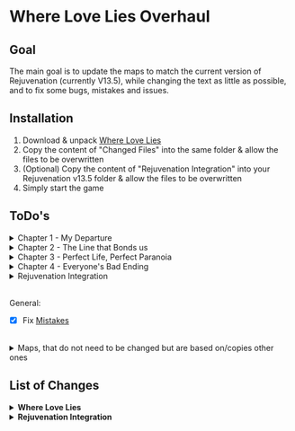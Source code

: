 # Where Love Lies Overhaul

## Goal
The main goal is to update the maps to match the current version of Rejuvenation (currently V13.5), while changing the text as little as possible, and to fix some bugs, mistakes and issues.

## Installation
1. Download & unpack [Where Love Lies](https://www.rebornevo.com/forums/topic/34082-version-1-where-love-lies/)
2. Copy the content of "Changed Files" into the same folder & allow the files to be overwritten
3. (Optional) Copy the content of "Rejuvenation Integration" into your Rejuvenation v13.5 folder & allow the files to be overwritten
4. Simply start the game

## ToDo's
<details>
  <summary>Chapter 1 - My Departure</summary>

- [x] `Map2 - Gearen City`
  - [x] Rebase on `Map59 - East Gearen City`
  - [x] Recolor Marble Mansion
- [x] `Map4 - Mysterious Mansion`
  - [x] Rebase on `Map250 - Marble Mansion`
  - [x] *V13.5* Replace Family Picture
- [x] `Map5 - Hidden Ritual`
  - [x] Rebase on `Map262 - Hidden Ritual`
- [x] `Map8 - ???`
  - [x] Rebase on `Map200 - Cliffside Grave`
- [x] `Map9 - ??? (Cutscene)`
  - [x] Rebase on `Map200 - Cliffside Grave`
</details>

<details>
  <summary>Chapter 2 - The Line that Bonds us</summary>

- [x] *`Map12 - Uncharted Forest`*
  - [x] More shades of trees (to match `Route 2`)
- [x] `Map14 - Uncharted Field`
  - [x] Rebase on `Map199 - Route 2`
  - [x] Add `Gemstream Mine` area
- [x] `Map15 - Destroyed Village`
  - [x] *V13.5* Rebase on `Map432 - River's End`
- [x] `Map16 - Uncharted Woods`
  - [x] Rebase on `Map67 - Route 3`
- [x] `Map17 - Hidden Forest`
  - [x] Rebase on `Map423 - Sheridan Village`
  - [x] Change dialog for building design
- [x] `Map18 - Uncharted Cave`
  - [x] *V13.5* Rebase (again) on `Map119 - Carotos Mountain`
- [x] `Map20 - Cella's House`
  - [x] Rebase on `Map425 - Sheridan Village`
- [x] `Map21 - Uncharted Woods`
  - [x] Rebase on `Map71 - Route 3`
- [x] `Map22 - Uncharted Woods`
  - [x] Rebase on `Map69 - Route 3`
- [x] `Map23 - Thief's Stronghold`
  - [x] Rebase on `Map82 - Goldenleaf Town`
- [x] `Map24 - Forest Cliff`
  - [x] Rebase on `Map424 - Sheridan Arena`
- [x] `Map26 - Sheridan Village`
  - [x] Rebase on `Map423 - Sheridan Village`
  - [x] Change dialog for new spring entrance
  - [x] Fix teleport to map with destroyed rock
- [x] `Map27 - Taelia's House`
  - [x] Rebase on `Map425 - Sheridan Village`
- [x] `Map28 - Forest Cliff`
  - [x] Rebase on `Map424 - Sheridan Arena`
  - [x] Change dialog for new spring location
- [x] `Map29 - Sheridan Village`
  - [x] Rebase on `Map423 - Sheridan Village`
- [x] `Map30 - Sheridan Village`
  - [x] Rebase on `Map423 - Sheridan Village`
- [x] `Map31 - Sheridan Village`
  - [x] Rebase on `Map423 - Sheridan Village`
  - [x] Fix teleport to map with destroyed rock
- [x] `Map32 - Spring of Purification`
  - [x] Rebase on `Map206 - Spring of Purification`
- [x] `Map33 - Wedding Cutscene`
  - [x] Rebase on `Map424 - Sheridan Arena`
</details>

<details>
  <summary>Chapter 3 - Perfect Life, Perfect Paranoia</summary>

- [x] `Map36 - Sensei's House`
  - [x] Rebase on `Map7 - Sensei's House`
- [x] `Map38 - Sheridan Village`
  - [x] Rebase on `Map423 - Sheridan Village`
- [x] `Map39 - Sheridan Arena`
  - [x] Rebase on `Map424 - Sheridan Arena`
- [x] `Map40 - Sheridan Village`
  - [x] Rebase on `Map425 - Sheridan Village`
- [x] `Map41 - Sensei's Garden`
  - [x] Rebase on `Map426 - Sensei's Garden`
- [x] `Map42 - Amethyst Tunnels`
  - [x] Rebase on `Map184 - Amethyst Cave`
- [x] `Map43 - Amethyst Tunnels`
  - [x] Rebase Upper on `Map161 - Amethyst Cave` & Lower on `Map159 - Amethyst Cave`
- [x] `Map44 - Amethyst Tunnels`
  - [x] Rebase on `Map4 - Amethyst Cave`
- [x] `Map49 - ???`
  - [x] Rebase on `Map488 - Amethyst Grotto`
- [x] `Map50 - Sensei's House`
  - [x] Rebase on `Map7 - Sensei's House`
- [x] `Map51 - Sheridan Village`
  - [x] Rebase on `Map423 - Sheridan Village`
- [x] `Map52 - FIGHT AREA`
  - [x] Rebase on `Map7 - Sensei's House`
- [x] `Map53 - Sheridan Arena`
  - [x] Rebase on `Map424 - Sheridan Arena`
- [x] `Map54 - Sheridan Arena`
  - [x] Rebase on `Map424 - Sheridan Arena`
- [x] `Map55 - Gearen City`
  - [x] Rebase on `Map59 - East Gearen City`
  - [x] Recolor Marble Mansion
- [x] `Map56 - Route 2`
  - [x] Rebase on `Map199 - Route 2`
  - [x] Add `Gemstream Mine` area
- [x] `Map57 - Wispy Tower`
  - [x] Rebase on `Map102 - Wispy Tower` (Recolor some trees)
- [x] `Map63 - Spring of Purification`
  - [x] Rebase on `Map206 - Spring of Purification`
</details>

<details>
  <summary>Chapter 4 - Everyone's Bad Ending</summary>

- [x] `Map66 - Wedding Cutscene`
  - [x] Rebase on `Map424 - Sheridan Arena`
- [x] `Map67 - Sheridan Arena`
  - [x] Rebase on `Map424 - Sheridan Arena`
- [x] `Map68 - Sensei's House`
  - [x] Rebase on `Map7 - Sensei's House`
- [x] `Map69 - Sensei's Garden`
  - [x] Rebase on `Map426 - Sensei's Garden`
- [x] `Map70 - Sheridan Arena`
  - [x] Rebase on `Map424 - Sheridan Arena`
- [x] `Map71 - Sheridan Village`
  - [x] Rebase on `Map423 - Sheridan Village`
- [x] `Map72 - Sheridan Village`
  - [x] Rebase on `Map425 - Sheridan Village`
- [x] `Map73 - Help Plaza`
  - [x] Rebase on `Map15 - Help Plaza`
- [x] `Map75 - Sensei's House`
  - [x] Rebase on `Map7 - Sensei's House`
- [x] `Map83 - ???`
  - [x] Rebase on `Map34 - Xen Lounge` (Remove middle stripe)
- [x] `Map89 - Sheridan Village`
  - [x] Rebase on `Map423 - Sheridan Village`
- [x] `Map90 - Sheridan Village`
  - [x] Copy from `Map423 - Sheridan Village`
- [x] `Map91 - Sheridan Arena`
  - [x] Rebase on `Map424 - Sheridan Arena`
- [x] `Map92 - Rose Theatre`
  - [x] Rebase on `Map315 - Rose Theatre`
  - [x] *V13.5* Retexture
- [x] `Map93 - My Memory`
  - [x] Rebase on `Map7 - Sensei's House`
- [x] `Map94 - Uncharted Field`
  - [x] Rebase on `Map199 - Route 2`
</details>

<details>
  <summary>Rejuvenation Integration</summary>

- [x] `Replacing the WLL images`
  - [ ] *`Flashback_WLL2.png`*
  - [ ] *`flashback_WLL3.png`*
  - [x] `flashback_WLL4.png`
  - [x] `flashback_WWL1.png`
  - [ ] *`V13Flashback_10.png`*
  - [x] `AelitaMemory1.bmp`
- [x] `Map294 - Central Building`
  - [x] Readd WLL Reward
  - [x] Add Autodetection check
- [x] `Map68 - Sensei's House`
  - [x] Rebase on `Map7 - Sensei's House` & `Map424 - Sheridan Arena`
</details>
<br>

General: 
- [x] Fix [Mistakes](Mistakes.md)
<br>

<details>
  <summary>Maps, that do not need to be changed but are based on/copies other ones</summary>

| WLL Map                  | Rejuv Map                 |
|--------------------------|---------------------------|
| Map64 - Carotos Pinnacle | Map592 - Carotos Pinnacle |
| Map74 - Inner Workings   | Map593 - Inner Workings   |
| Map84 - Inner Workings   | Map593 - Inner Workings   |
| Map85 - Carotos Pinnacle | Map592 - Carotos Pinnacle |
| Map88 - Carotos Pinnacle | Map592 - Carotos Pinnacle |
</details>

## List of Changes

<details>
  <summary><b>Where Love Lies</b></summary>
  
### Maps
  
<details>
  <summary>Maps</summary>

- **Map001 - Ferry**
  - Changed connection to `"Map2" (Gearen City)`
- **Map002 - Gearen City (Outside)**
  - Updated to match `"Map59" (East Gearen City)` from Rejuvenation
  - Removed hidden NPC
  - Removed hidden shop
  - Updated events `(39|86) [Arrival]`, `(53|73) [Leaving]`, `(47|48), (47|49), (47|50) [Meeting Jenner & Chasity]`, `(46|31), (46|32), (46|33), (46|34), (46|35) [No Gig]`, `(56|30), (57|30), (58|30), (59|30) [Going to Mansion]`, `(27|39) [Thrown Out]`, `(57|19) [Fleeing From Mansion]`, `(23|14), (23|15), (23|16), (23|17), (23|18), (23|19) [Meeting Tesla]`, `(39|75) [Deagan Arrives]` for new positions
  - Fixed some spelling mistakes
  - Changed dialog concerning Worker ID location
  - Workers & Pokémon now disappear at night
  - Disallowed Pokémon choice cancel
  - Union ID now only found by Item Finder when it can be picked up
- **Map003 - Four Island (Departure)**
  - Fixed some spelling mistakes
- **Map004 - Mysterious Mansion**
  - Updated to match `"Map250" (Marble Mansion)` from Rejuvenation
  - Changed connections to `"Map2" (Gearen City)`
  - Updated event `(9|29)` for new position
- **Map005 - Hidden Ritual**
  - Updated to match `"Map262" (Hidden Ritual)` from Rejuvenation
  - Removes unused touch event
  - Time Capsule can now be found with Item Finder
  - Made ritual area accessible again
- **Map006 - Gearen City (Inside)**
  - Changed connections to `"Map2" (Gearen City)`
  - Fixed missing character nameplate
- **Map007 - Gearen Apartments**
  - Changed connections to `"Map2" (Gearen City)`
  - Fixed some spelling mistakes
  - Fixed a way to get out of bounds
  - Moved a room to no longer be visible from another
- **Map008 - ??? (Cliffside Grave)**
  - Updated to match `"Map200" (Cliffside Grave)` from Rejuvenation
  - Adds dialog for not going into the cave
- **Map009 - ??? (Cliffside Grave - Cutscene)**
  - Updated to match `"Map200" (Cliffside Grave)` from Rejuvenation
  - Fixed two repeated lines that did not match their counterpart in `"Map008" (???)`
- **Map010 - Gearen City (Lonely Rest Center)**
  - Changed connection to `"Map2" (Gearen City)`
- **Map012 - Uncharted Forest (Main)**
  - Changed some tree colors to match the new `"Map14" (Uncharted Field)`
  - Fixed some spelling mistakes
- **Map013 - Uncharted Forest (Pond)**
  - Changed connection to `"Map31" (Sheridan Village)`
- **Map014 - Uncharted Field**
  - Updated to match `"Map199" (Route 2)` from Rejuvenation
  - Updated move routes of event `(58|29)` for different space (UNTESTED)
  - Adds some pink trees & grass around the big one
  - Replaced tree with younger version
  - Adds transition events `(57|7)` & `(58|7)` to `"Map015" (Destroyed Village)`
  - Fixed some spelling mistakes
  - Going under waterfalls supports following pokémon
  - Split event `1` & the triggers `18, 27, 5, 29, 30` because of position
- **Map015 - Destroyed Village**
  - Updated to match `"Map432" (River's End)` from Rejuvenation
  - Updated "Transfer Player" commands
  - Fixed some spelling mistakes
  - Going under & over the rock bridge supports following pokémon
  - Updated event `(41|21)` for new position
- **Map016 - Uncharted Woods (Route 3 Upper)**
  - Updated to match `"Map067" (Route 3)` from Rejuvenation
  - Edited events `(45|6)` & `(45|7)` for correct connection to the new `Hidden Forest` & `Sheridan Village`
- **Map017 - Hidden Forest**
  - Updated to match `"Map423 (Sheridan Village)` from Rejuvenation
  - Updated move routes of events `(47|38), (48|38), (49|38)`, `(54|38), (55|38), (56|38)` & `(45|7)` for different space
  - Updated event `(9|39)` for different space
  - Changed connections to `"Map2" (Gearen City)`
- **Map018 - Uncharted Cave (Carotos Entrance)**
  - Updated to match `"Map119" (Carotos Mountain)` from Rejuvenation
  - Changed dialog for new spring location
- **Map019 - Uncharted Cave (Route 2)**
  - Changed "Transfer Player" of event `(55|10)` to match the new `"Map015" (Destroyed Village)`
- **Map020 - Cella's House**
  - Updated to match `"Map425 (Sheridan Village)` from Rejuvenation
  - Changed "Transfer Player" of event `(7|16)` & `(27|16)` to match the new `"Map015" (Destroyed Village)`
  - Updated event `(7|17)` for different space
- **Map021 - Uncharted Woods (Route 3 Lower)**
  - Updated to match `"Map071" (Route 3)` from Rejuvenation
  - Edited events `(9|30)` & `(9|31)` for correct connection to the new `Thief's Stronghold`
  - Adds events `(23|33)`, `(24|33)` & `(25|33)` for connection to the new `Destroyed Village`
  - New dialog for trying to go to `Thief's Stronghold` without checking on Taelia
- **Map022 - Uncharted Woods (Route 3 Middle)**
  - Updated to match `"Map069" (Route 3)` from Rejuvenation
- **Map023 - Thief's Stronghold (Outside)**
  - Updated to match `"Map82" (Goldenleaf Town)` from Rejuvenation
  - Stairs now support following pokémon
  - Trainers will reset after turning back time
- **Map024 - Forest Cliff (Boulder)**
  - Updated to match `"Map424" (Sheridan Arena)` from Rejuvenation
  - Added event `(21|15)` for wider walkway
  - Edited event `(19|15)` & `(20|15)` move routes for wider walkway
  - Edited event `(19|15)`, `(20|15)` & `(21|15)` so Taelia does not get stuck when seeking cover
- **Map025 - Thief's Stronghold (Inside)**
  - Fixed some spelling mistakes
  - Edited event `(14|39)` for correct connection to the new `Thief's Stronghold` (Outside)
  - Edited event `(33|4), (45|4) & (41|7)` for correct connection to the new `Forest Cliff`
  - When "turning back time" player will be positioned at entered entrance
- **Map026 - Sheridan Village (Stage 1)**
  - Updated to match `"Map423" (Sheridan Village)` from Rejuvenation
  - Changed dialog for new spring entrance
  - Updated event `(48|45)` & `(35|33)` for new positions
  - Fixed teleports in events `(29|6)`, `(30|6)`, `(40|6)` & `(41|6)` to lead to the forest cliff with the destroyed rock after the event
- **Map027 - Taelia's House**
  - Updated to match `"Map425 - Sheridan Village` from Rejuvenation
  - Updated "Transfer Player" commands
- **Map028 - Forest Cliff (Hole)**
  - Updated to match `"Map424" (Sheridan Arena)` from Rejuvenation
  - Updated a few events to work with the environment
  - Removed Capsule Key
- **Map029 - Sheridan Village (Stage 2)**
  - Updated to match `"Map423" (Sheridan Village)` from Rejuvenation
  - Updated event `(35|28)` for new position
- **Map030 - Sheridan Village (Stage 3)**
  - Updated to match `"Map423" (Sheridan Village)` from Rejuvenation
  - Updated event `(17|32)` for new position
- **Map031 - Sheridan Village (Stage 3 - 2)**
  - Updated to match `"Map423" (Sheridan Village)` from Rejuvenation
  - Removed Trainer
  - Removed unused event
  - Fixed teleports in events `(29|6)`, `(30|6)`, `(40|6)` & `(41|6)` to lead to the forest cliff with the destroyed rock
  - Fixed a spelling mistake
- **Map032 - Spring of Purification (Before Timeskip)**
  - Updated to match `"Map206" (Spring of Purification)` from Rejuvenation
  - Updated events `(18|24)`, `(19|24)` & `(20|24)` for new positions
- **Map033 - Wedding Cutscene**
  - Updated to match `"Map424" (Sheridan Arena)` from Rejuvenation
  - Updated event `(19|17)` to show the right positions
  - Moved event `(19|15)` to `(21|15)` to make use of the space
- **Map036 - Sensei's House (After Timeskip)**
  - Updated to match `"Map7" (Sensei's House)` from Rejuvenation
  - Updated events `(9|3)`, `(9|12)`, `(9|18)`, `(3|20)` & `(30|3)` for new positions
  - Fixed teleport in event `(3|20)` & `(9|12)`
- **Map038 - Sheridan Village (After Timeskip)**
  - Updated to match `"Map423" (Sheridan Village)` from Rejuvenation
  - Updated events `(44|18)`, `(47|18)` for new position
  - New after battle dialog for `(25|36)`
  - Removed Ultra Ball Item
  - Adds new dialog concerning going to Route 3 while on the way to Route 2
- **Map039 - Sheridan Arena (After Timeskip)**
  - Updated to match `"Map424" (Sheridan Arena)` from Rejuvenation
  - Updated events `(20|13)`, `(20|34)` & `(27|34)` for new positions
  - Fixed some spelling mistakes
- **Map040 - Sheridan Village (Inside - After Timeskip)**
  - Updated to match `"Map425" (Sheridan Village)` from Rejuvenation
  - Updated events `(8|43)`, `(38|10)` & `(12|78)` for new positions
  - Changed dialog for inn ownership
  - Fixed some spelling mistakes
  - Following pokemon compatible stairs
- **Map041 - Sensei's Garden**
  - Updated to match `"Map426" (Sensei's Garden)` from Rejuvenation
- **Map042 - Amethyst Tunnels (Sheridan Entrance)**
  - Updated to match `"Map184" (Amethyst Cave)` from Rejuvenation
- **Map043 - Amethyst Tunnels (Middle)**
  - Updated to match `"Map159" (Amethyst Cave)` & `"Map161" (Amethyst Cave)` from Rejuvenation
  - Fixed a spelling mistake
- **Map044 - Amethyst Tunnels (Hole)**
  - Updated to match `"Map4" (Amethyst Cave)` from Rejuvenation
  - Added dialog for before Kenneth goes away again for event `(11|13)`
  - Fixed trigger for first page of event `(21|39)`
- **Map046 - Amethyst Dungeon (Broken Bridge)**
  - Fixes small inconsistency in event `(43|27)`
- **Map049 - ??? (Amethyst Grotto)**
  - Updated to match `"Map488" (Amethyst Grotto)` from Rejuvenation
  - Updated event `(23|30)` for new position
  - Changed dialog for required soul count
- **Map050 - Sensei's House (Before Fire)**
  - Updated to match `"Map7" (Sensei's House)` from Rejuvenation
  - Updated events `(9|12)` & `(32|5)` for new positions
- **Map051 - Sheridan Village (On Fire)**
  - Updated to match `"Map423" (Sheridan Village)` from Rejuvenation
  - Updated events `(40|17)` & `(50|35)` for new positions
  - Fixed a spelling mistake
  - Fixed a line skip
- **Map052 - FIGHT AREA**
  - Updated to match `"Map7" (Sensei's House)` from Rejuvenation
  - Updated events `(5|10)`, `(5|4)`, `(30|8)`, `(10|37)` for new positions (UNTESTED)
- **Map053 - Sheridan Arena (On Fire)**
  - Updated to match `"Map424" (Sheridan Arena)` from Rejuvenation
  - Updated event `(17|10)` for new position
- **Map054 - Sheridan Arena (Cliff)**
  - Updated to match `"Map424" (Sheridan Arena)` from Rejuvenation
  - Updated event `(19|23)` for new position
- **Map055 - Gearen City (Fire)**
  - Updated to match `"Map59" (East Gearen City)` from Rejuvenation
  - Fixed teleport in event `(24|33)`
  - Fixed a spelling mistake
- **Map056 - Route 2**
  - Updated to match `"Map199" (Route 2)` from Rejuvenation
  - Updated event `(79|37)`, `(58|28)` & `(79|27)` move routes for different space (UNTESTED)
  - Added event `(56|63)` & `(57|62)` to aknowledge the Kecleon Bazaar
  - Fixed teleport in event `(58|28)`
  - Going under waterfalls & jumping to the tree supports following pokémon
  - For alternate route:
    - Place non-traversable rail at `(69|61)`
	- Remove trees at `(47|65)` & `(45|70)`
	- Reposition event from `(78|59)` to `(38|53)`
	- In `Map118` place traversable rail at `(10|15)`
- **Map057 - Wispy Tower**
  - Updated to match `"Map102" (Wispy Tower)` from Rejuvenation (recolored some trees)
  - Fixed teleport in event `(16|42)`
- **Map060 - Icefall Cave**
  - Fixed a spelling mistake
- **Map063 - Spring of Purification (Timeskip & Present)**
  - Updated to match `"Map206" (Spring of Purification)` from Rejuvenation
  - Updated event `(19|25)` for new position & adds Cella crying
  - Removed a bridge to require surfing (needed on the mountain)
  - Added dialog for removed bridge
- **Map064 - Carotos Pinnacle (Apparations)**
  - Fixed a spelling mistake
  - Fixed teleport in event `(46|25)`
  - Removed duplicate autorun events
  - Fixed move route in event `(46|25)`
  - Added some tile to go behind while surfing
- **Map065 - Aelita Cutscene**
  - Fixed teleport in event `(13|17)`
- **Map66 - Wedding Cutscene (Rebuilding)**
  - Updated to match `"Map424" (Sheridan Arena)` from Rejuvenation  
  - Updated event `(20|9)` for new position
- **Map067 - Sheridan Arena (Present Day After Returning)**
  - Updated to match `"Map424" (Sheridan Arena)` from Rejuvenation
  - Edited event `(20|18)` for new door animation 
  - Fixed teleport in event `(20|18)`
  - Changed dialog for Eldest's location
  - Fixed a spelling mistake
- **Map068 - Sensei's House (Present - Main Room)**
  - Updated to match `"Map7" (Sensei's House)` from Rejuvenation
  - Updated events `(11|18)`, `(11|11)` for new positions
- **Map069 - Sensei's Garden**
  - Updated to match `"Map426" (Sensei's Garden)` from Rejuvenation
  - Fixed teleport in event `(13|10)`
  - Fixed a spelling mistake
- **Map070 - Sheridan Arena (Present Day)**
  - Updated to match `"Map424" (Sheridan Arena)` from Rejuvenation
  - Edited event `(19|11)` to make more sense with single door
- **Map071 - Sheridan Village (Present)**
  - Updated to match `"Map423" (Sheridan Village)` from Rejuvenation
  - Updated events `(34|27), (35|27), (36|27)`, `(40|18)`, `(56|42)`, `(48|32)`, `(48|31)` for new positions
  - Changed dialog for opening gate
  - Changed dialog for Eldest's location
  - Changed trainer dialog for `(27|17)`
  - Removed Ultra Ball Item
  - Adds Rejuvenation quest completion animation to event `(56|42)`
- **Map072 - Sheridan Village (Inside - Present)**
  - Updated to match `"Map425" (Sheridan Village)` from Rejuvenation
  - Updated events `(12|78)`, `(7|76)`, `(17|73)`, `(56|7)`, `(17|34)` for new positions
  - Fixed starting over sprite for `(59|29)`
  - Fixed some spelling mistakes
  - Following pokemon compatible stairs
  - Added quest icon event
  - Adds a "Nothing" option to event `(17|34)`
- **Map073 - Help Plaza**
  - Updated to match `"Map15" (Help Plaza)` from Rejuvenation
  - Updated event `(9|10)` for new position
- **Map074 - Inner Workings (Broken Connection)**
  - Fixed a spelling mistake
- **Map075 - Sensei's House (Present - Sideroom)**
  - Updated to match `"Map7" (Sensei's House)` from Rejuvenation
- **Map076 - Pokemon Center (Four Island)**
  - Fixed an invalid variable
- **Map083 - ??? (Madelis' Room)**
  - Updated to match `"Map34" (Xen Lounge)` from Rejuvenation
  - Fixed teleport in event `(12|8)`
- **Map084 - Inner Workings (Fixed Connection)**
  - Fixed a spelling mistake
- **Map085 - Carotos Pinnacle (Fall)**
  - Fixed a spelling mistake
- **Map087 - Inner Workings (Fixed Connection)**
  - Fixed a spelling mistake
- **Map088 - Carotos Pinnacle (True Ending)**
  - Fixed some spelling mistakes
- **Map089 - Sheridan Village (Present - End Cutscene)**
  - Updated to match `"Map423" (Sheridan Village)` from Rejuvenation
  - Updated event `(45|32)` for new position
  - Fixed a line skip
- **Map090 - Sheridan Village (Present - Current Version)**
  - Copied from `"Map423" (Sheridan Village)` from Rejuvenation
- **Map091 - Sheridan Arena (True Ending)**
  - Updated to match `"Map424" (Sheridan Arena)` from Rejuvenation
- **Map092 - Rose Theatre**
  - Updated to match `"Map315" (Rose Theatre)` from Rejuvenation
  - Replaced ending images
  - Fixed teleport in event `(7|7)`
  - Fixed a spelling mistake
  - Changed event `(7,|7)` for Cella to actually cry
- **Map093 - My Memory**
  - Updated to match `"Map7" (Sensei's House)` from Rejuvenation
  - Updated event `(8|10)` for new position
  - Fixed a spelling mistake
- **Map094 - Uncharted Field (Ending)**
  - Updated to match `"Map199" (Route 2)` from Rejuvenation
- **Map113 - Uncharted Cave**
  - Added based on `Map133 (Gemstream Mine)` to have a way to the water in the new `Map014 (Uncharted Field)`
  - Added music (same as `Uncharted Cave`)
  - Added encounters (combination of `Uncharted Cave` & `Gemstream Mine (from Rejuvenation)`)
- **Map118 - Gemstream Mine**
  - Added based on `Map133 (Gemstream Mine)` to have a way to the tree in the new `Map056 (Route 2)`
  - Edited event `(31|37)` because the exit is blocked
  - Added music (same as `Uncharted Cave`)
</details>

### Images

<details>
  <summary>Autotiles</summary>

- **"DirtDark"**
  - Copy from Rejuvenation
- **"BurntGrassSheridan"**
  - Edited copy of `GrassSheridan` to match the actual floor
</details>

<details>
  <summary>Battlebacks</summary>

- All are just copies from the corresponding ones from Rejuvenation
</details>

<details>
  <summary>Characters</summary>

- **"HealBell"**
  - Copy from Rejuvenation
- **"MC_Aelita1"**
  - Copy of `Aelita` from Rejuvenation
- **"MC_Aelita2"**
  - Copy of `Aelita_7` from Rejuvenation
- **"MC_Anju"**
  - Copy of `trchar205` from Rejuvenation  
- **"MC_Cella_1_Crying"**
  - Edited copy of `MC_Cella_1`
- **"MC_Cella_2"**
  - Copy of `trchar069` from Rejuvenation
- **"MC_Cella3"**
  - Copy of `trchar069_4` from Rejuvenation
- **"MC_Cella_3_Crying"**
  - Edited copy of `trchar069_4` from Rejuvenation
- **"MC_Chasity2"**
  - Edited copy of `Venam's Mom` from Rejuvenation
- **"MC_Jan"**
  - Copy of `trchar220` from Rejuvenation
- **"Boy_run_1", "Boy_run_2", "boy_surf_1", "boy_surf_2", "Boy_walk_1", "Boy_walk_2", "MC_Kenneth6" & "MC_Kenneth7"**
  - Edited copy of `Keta` from Rejuvenation
- **"MC_Jan"**
  - Copy of `trchar220` from Rejuvenation
- **"MC_Madelis"**
  - Copy of `trchar079` from Rejuvenation
- **"MC_Nymiera"**
  - Copy of `trchar126` from Rejuvenation
- **"MC_Taelia_6_2"**
  - Sligthly edited copy of `MC_Taelia_6` with another crawling pose
- **"MC_Vivian"**
  - Copy of `trchar268` from Rejuvenation
- **"Object TM Ball", "object_doors", "Object_Doors_2", "object_firelight", "Object_Gate_1", "QuestBubble" & "streetlights_1"**
  - Copy from Rejuvenation
- **"Object_StoneWall"**
  - Combination of different tiles from `Sheridan_2` to create a disappearing wall
- **"trchar025_on_scaffold"**
  - Copy from different parts of `GearenCity Real` to create disappearing workers
</details>

<details>
  <summary>Panoramas</summary>

- **"hiddenforestbg"**
  - New images based on new `Hidden Forest` environment for `"Cliffside Grave"` backdrop
</details>

<details>
  <summary>Pictures</summary>

- **"CarvedTree"**
  - Slighly edited zoomed in copy of the [chapter 2 intro image](https://imgur.com/imtK2xM) by Zumi
- **"Chapter3_4" & "Chapter3_7"**
  - Updated Kenneth graphic
- **"Chapter4_3" & "Chapter4_6"**
  - Updated Kenneth graphic
  - Fixed Alignment
- **"Portrait", "Portrait_2", "QuestComplete_1", "QuestComplete_2", "TimeGear1", "TimeGear4"**
  - Copy from Rejuvenation
- **"TheEnd_1_Overhaul" & "TheEnd_2_Overhaul"**
  - New images based on new `"Map14" (Uncharted Field)` environment
- **"TheEnd_3_Overhaul"**
  - New images based on new `"Map14" (Uncharted Field)` environment
  - Fixed alignment of text
</details>

<details>
  <summary>Tilesets</summary>

- **"Amethyst Cave"**
  - Copied from `"Amethyst Cave"` from Rejuvenation
  - Copies some tiles from the original `"Amethyst Cave"` for the Amethyst Dungeon
  - Adds some new rock borders
- **"Amethyst Grotto"**
  - Copied from `"Amethyst Grotto"` from Rejuvenation
- **"Carotos Mountain"**
  - Added small hole from Rejuvenation (recolored)
  - Added deep water shadow from Rejuvenation (recolored)
  - Added water tile (to prevent following Pokémon from glitching out)
  - Recolors a large rock
- **"Chrisola Hotel"**
  - Copied from `"Chrisola Hotel"` from Rejuvenation and added the differences from WLL
  - Added cracked/broken variant for new floors
  - Added destroyed carpet
- **"CorruptedCave"**
  - Added new sacrifice symbol
  - Updated pit with new border
  - Added floor border variants from Rejuvenation
- **"GearenCity Real"**
  - Updated `"Mysterious Mansion"` facade
  - Copied some wall, roof & fence tiles from Rejuvenation
  - Copied tower and hedges from Rejuvenation
- **"Goldenleaf Forest"**
  - Adds green trees
  - Adds new stairs
  - Adds rock-border with grass
  - Adds stone floor variations
  - Recolors red small tree
- **"Goldenwood Cave"**
  - Adds some rocks, ladders, crystals, entrances & rails for `"Gemstream Mine"`
- **"RoseTheatre"**
  - Copied selection from `"Grand Dream City Interiors"` from Rejuvenation
- **"Route 2_1"**
  - Adds trees from `"Route 2_new"`
- **"Route 2_new"**
  - Copied from `"Route 2"` from Rejuvenation
  - Edit foliage to be various shades of green
  - Adds back pink trees & grass for transformation
  - Created a younger tree design for `"Uncharted Field"`
  - Copied destroyed house & family from original `"Route 2"`
  - Adds another water tile
  - Updated Kenneth graphic
- **"Route 3"**
  - Copied from `"Route 3"` from Rejuvenation
  - Added cutout version of default grass
- **"Sheridan_2"**
  - Copied from `"Sheridan_2"` from Rejuvenation and added the differences from WLL
  - Added `"DirtDark"` auto-tile
  - Re-Added boulder and hole 
  - Re-Added centered cherry tree
  - Re-Added barrier slopes (retextured)
  - Re-Centered Taelia and Kenneth graphics
  - Adds Cherry Blossom for Sensei's Garden
  - Adds new dark window
  - Adds new burned stone barrier
  - Updated Kenneth graphics
- **"SheridanInside"**
  - Copied from different parts of `"Multi-Interiors"` from Rejuvenation & `"GearenInteriors"` from the original Where Love Lies
  - Adds more furniture
  - Custom desk and custom furniture extensions
  - Adds custom destroyed table
  - Adds custom old/destroyed flooring, walls, and carpet
  - Adds custom broken banister
</details>

### Script

<details>
  <summary>Surfing Wall Glitch Fix</summary>
  
**Description:**  
When exiting surfing the player goes by two tiles into this direction resulting in the player possibly being placed out of bounds or in an impassible tile or event.

**Fix:**
```ruby
$lastpbEndSurfResult = false

alias follower_realEndSurf follow_pbEndSurf
def follow_pbEndSurf(xOffset,yOffset)
  return $lastpbEndSurfResult
end

alias follower_endSurf pbEndSurf
def pbEndSurf(xOffset,yOffset)
  $lastpbEndSurfResult = follower_realEndSurf(xOffset,yOffset)
  follower_endSurf(xOffset,yOffset)
  return $lastpbEndSurfResult
end
```

**Explanation of the Bug:**  
The move in class `Game_Player` was not canceled, because the file `"Follower.rb"` overwrote the method `pbEndSurf`, but does not return any value. Therefore the player was moved one tile by dismounting (in the form of a jump) and one tile by the default move action.
</details>

<details>
  <summary>Font Loading Fix</summary>
  
**Description:**  
When loading up the game it might pop up a message, that not all fonts are installed, even though they are.

**Fix:**
```ruby
module FontInstaller
  class <<self
    alias_method :old_install, :install
  end

  def self.install 
    # Check if all fonts already exist
    fontsExist=true
    dest=self.getFontFolder()
    for i in 0...Names.size
      if !Font.exist?(Names[i])
        fontsExist=false
      end
    end
    return if fontsExist
    # Else call install method
    old_install
  end
end
```

**Explanation of the Bug:**  
As far as I understand it was only checked if the files are in the directory and not if the font itself was installed. Seemingly the installed fonts have a different name, and therefore they are not found by this check. (Automatic Installation is still broken because writing the new file in copy_file fails)
</details>

### Other

<details>
  <summary>Audio/SE</summary>

- **"SFX- Star Twinkle.wav" & "SFX-Friendship.wav"**
  - Copy from Rejuvenation
</details>

<details>
  <summary>Data</summary>

- **CommonEvents.rxdata**
  - Fixed a spelling mistake
  - Copied common event `"QuestComplete! (True)"` from Rejuvenation
  - Copied common event `"QuestCompleteRem"` from Rejuvenation
- **"connections.dat"**
  - Removed connection between `"Map14" (Uncharted Field)"` ↔ `"Map15" (Destroyed Village)"`
  - Removed connection between `"Map15" (Destroyed Village)"` ↔ `"Map21" (Uncharted Woods)"`
- **"MapInfos.rxdata"**
  - Added name & parent map for `"Map113" (Uncharted Cave)"`
  - Added name & parent map for `"Map118" (Gemstream Mine)"`
- **"metadata.dat"**
  - Added metadata for `"Map113" (Uncharted Cave)"`
  - Added metadata for `"Map118" (Gemstream Mine)"`
- **"Scripts.rxdata"**
  - Contains all scripts (including fixes)
- **"System.rxdata"**
  - Added renamed/new variables/switches
- **"Tilesets.rxdata"**
  - Contains all meta information concerning the tilemaps
</details>
<hr>
</details>

<details>
  <summary><b>Rejuvenation Integration</b></summary>
  
### Maps
 
<details>
  <summary>Maps</summary>

- **Map294 - Central Building**
  - Edited event `(10|8)` for the reward check (password or auto)
- **Map475 - Rift Isolated Dream**
  - Updated to match `"Map7" (Sensei's House)` & `"Map424" (Sheridan Arena)`
  - Updated events `(20|20), (21|20)` & `(18|54)` for different space
</details>  

### Images

<details>
  <summary>Pictures</summary>
  
- **"AelitaMemory1"**
  - Updated to match `"Map14" (Uncharted Field)` from Where Love Lies
- **"flashback_WWL1"**
  - Updated to match `"Map2" (Gearen City)` from Where Love Lies
- **"flashback_WLL4"**
  - Updated to match `"Map54" (Sheridan Arena)` from Where Love Lies
</details>

<details>
  <summary>Tilesets</summary>

- **"Aelita_rift_2"**
  - Copied from `"Aelita_rift"` from Rejuvenation
  - Replaced tiles of house and rooms
</details>
  
### Other

<details>
  <summary>Data</summary>

- **"Tilesets.rxdata"**
  - Contains all meta information concerning the tilemaps
</details>
</details>